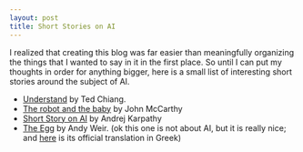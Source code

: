 ```yaml
---
layout: post
title: Short Stories on AI 
---
```


I realized that creating this blog was far easier than meaningfully organizing the things that I wanted to say in it in the first place. So until I can put my thoughts in order for anything bigger, here is a small list of interesting short stories around the subject of AI.
- [Understand](https://web.archive.org/web/20140527121332/http://www.infinityplus.co.uk/stories/under.htm) by Ted Chiang.
- [The robot and the baby](http://www-formal.stanford.edu/jmc/robotandbaby/robotandbaby.html) by John McCarthy
- [Short Story on AI](http://karpathy.github.io/2015/11/14/ai/) by Andrej Karpathy
- [The Egg](http://www.galactanet.com/oneoff/theegg_mod.html) by Andy Weir. (ok this one is not about AI, but it is really nice; and [here](http://www.galactanet.com/oneoff/theegg_el.html) is its official translation in Greek)
